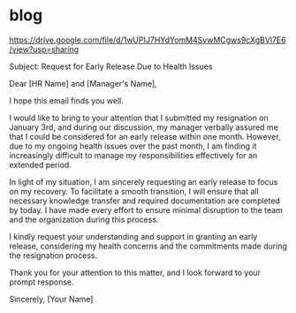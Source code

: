 # blog
https://drive.google.com/file/d/1wUPIJ7HYdYomM4SvwMCgws9cXgBVl7E6/view?usp=sharing


Subject: Request for Early Release Due to Health Issues

Dear [HR Name] and [Manager's Name],

I hope this email finds you well.

I would like to bring to your attention that I submitted my resignation on January 3rd, and during our discussion, my manager verbally assured me that I could be considered for an early release within one month. However, due to my ongoing health issues over the past month, I am finding it increasingly difficult to manage my responsibilities effectively for an extended period.

In light of my situation, I am sincerely requesting an early release to focus on my recovery. To facilitate a smooth transition, I will ensure that all necessary knowledge transfer and required documentation are completed by today. I have made every effort to ensure minimal disruption to the team and the organization during this process.

I kindly request your understanding and support in granting an early release, considering my health concerns and the commitments made during the resignation process.

Thank you for your attention to this matter, and I look forward to your prompt response.

Sincerely,
[Your Name]
